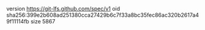 version https://git-lfs.github.com/spec/v1
oid sha256:399e2b608ad251380cca27429b6c7f33a8bc35fec86ac320b2617a49f11114fb
size 5867
